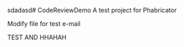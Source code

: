 sdadasd# CodeReviewDemo
A test project for Phabricator

Modify file for test e-mail

TEST AND HHAHAH

